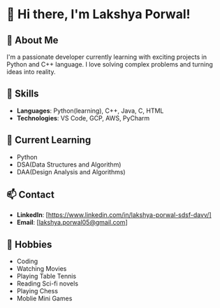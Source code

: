 # 👋 Hi there, I'm Lakshya Porwal!

## 🚀 About Me
I'm a passionate developer currently learning with exciting projects in Python and C++ language. I love solving complex problems and turning ideas into reality.

## 💼 Skills
- **Languages**: Python(learning), C++, Java, C, HTML
- **Technologies**: VS Code, GCP, AWS, PyCharm

## 🌱 Current Learning
- Python
- DSA(Data Structures and Algorithm)
- DAA(Design Analysis and Algorithms)

## 📫 Contact
- **LinkedIn**: [https://www.linkedin.com/in/lakshya-porwal-sdsf-davv/]
- **Email**: [lakshya.porwal05@gmail.com]
  
## 🎨 Hobbies
- Coding
- Watching Movies
- Playing Table Tennis
- Reading Sci-fi novels
- Playing Chess
- Moblie Mini Games

